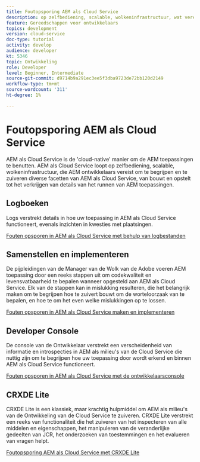 ```yaml
---
title: Foutopsporing AEM als Cloud Service
description: op zelfbediening, scalable, wolkeninfrastructuur, wat vereist AEM ontwikkelaars om te begrijpen en te zuiveren diverse facetten van AEM als Cloud Service, van bouw en implementatie aan het verkrijgen van details van het runnen van AEM toepassingen.
feature: Gereedschappen voor ontwikkelaars
topics: development
version: cloud-service
doc-type: tutorial
activity: develop
audience: developer
kt: 5346
topic: Ontwikkeling
role: Developer
level: Beginner, Intermediate
source-git-commit: d9714b9a291ec3ee5f3dba9723de72bb120d2149
workflow-type: tm+mt
source-wordcount: '311'
ht-degree: 1%

---
```



# Foutopsporing AEM als Cloud Service

AEM als Cloud Service is de &#39;cloud-native&#39; manier om de AEM toepassingen te benutten. AEM als Cloud Service loopt op zelfbediening, scalable, wolkeninfrastructuur, die AEM ontwikkelaars vereist om te begrijpen en te zuiveren diverse facetten van AEM als Cloud Service, van bouwt en opstelt tot het verkrijgen van details van het runnen van AEM toepassingen.

## Logboeken

Logs verstrekt details in hoe uw toepassing in AEM als Cloud Service functioneert, evenals inzichten in kwesties met plaatsingen.

[Fouten opsporen in AEM als Cloud Service met behulp van logbestanden](./logs.md)

## Samenstellen en implementeren

De pijpleidingen van de Manager van de Wolk van de Adobe voeren AEM toepassing door een reeks stappen uit om codekwaliteit en levensvatbaarheid te bepalen wanneer opgesteld aan AEM als Cloud Service. Elk van de stappen kan in mislukking resulteren, die het belangrijk maken om te begrijpen hoe te zuivert bouwt om de worteloorzaak van te bepalen, en hoe te om het even welke mislukkingen op te lossen.

[Fouten opsporen in AEM als Cloud Service maken en implementeren](./build-and-deployment.md)

## Developer Console

De console van de Ontwikkelaar verstrekt een verscheidenheid van informatie en introspecties in AEM als milieu&#39;s van de Cloud Service die nuttig zijn om te begrijpen hoe uw toepassing door wordt erkend en binnen AEM als Cloud Service functioneert.

[Fouten opsporen in AEM als Cloud Service met de ontwikkelaarsconsole](./developer-console.md)

## CRXDE Lite

CRXDE Lite is een klassiek, maar krachtig hulpmiddel om AEM als milieu&#39;s van de Ontwikkeling van de Cloud Service te zuiveren. CRXDE Lite verstrekt een reeks van functionaliteit die het zuiveren van het inspecteren van alle middelen en eigenschappen, het manipuleren van de veranderlijke gedeelten van JCR, het onderzoeken van toestemmingen en het evalueren van vragen helpt.

[Foutopsporing AEM als Cloud Service met CRXDE Lite](./crxde-lite.md)
